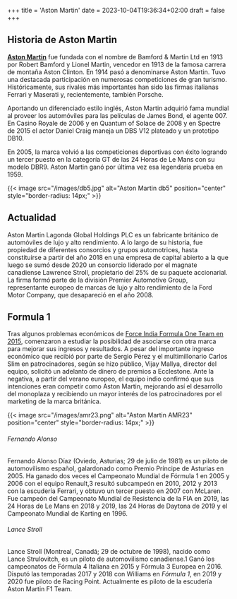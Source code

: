 +++
title = 'Aston Martin'
date = 2023-10-04T19:36:34+02:00
draft = false
+++

## Historia de Aston Martin

**[Aston Martin](https://es.wikipedia.org/wiki/Aston_Martin)** fue fundada con el nombre de Bamford & Martin Ltd en 1913 por Robert Bamford y Lionel Martin, vencedor en 1913 de la famosa carrera de montaña Aston Clinton. En 1914 pasó a denominarse Aston Martin. Tuvo una destacada participación en numerosas competiciones de gran turismo. Históricamente, sus rivales más importantes han sido las firmas italianas Ferrari y Maserati y, recientemente, también Porsche.

Aportando un diferenciado estilo inglés, Aston Martin adquirió fama mundial al proveer los automóviles para las películas de James Bond, el agente 007. En Casino Royale de 2006 y en Quantum of Solace de 2008 y en Spectre de 2015 el actor Daniel Craig maneja un DBS V12 plateado y un prototipo DB10.

En 2005, la marca volvió a las competiciones deportivas con éxito logrando un tercer puesto en la categoría GT de las 24 Horas de Le Mans con su modelo DBR9. Aston Martin ganó por última vez esa legendaria prueba en 1959.

{{< image src="/images/db5.jpg" alt="Aston Martin db5" position="center" style="border-radius: 14px;" >}}

## Actualidad

Aston Martin Lagonda Global Holdings PLC es un fabricante británico de automóviles de lujo y alto rendimiento. A lo largo de su historia, fue propiedad de diferentes consorcios y grupos automotrices, hasta constituirse a partir del año 2018 en una empresa de capital abierto a la que luego se sumó desde 2020 un consorcio liderado por el magnate canadiense Lawrence Stroll, propietario del 25% de su paquete accionarial. La firma formó parte de la división Premier Automotive Group, representante europeo de marcas de lujo y alto rendimiento de la Ford Motor Company, que desapareció en el año 2008.

## Formula 1

Tras algunos problemas económicos de [Force India Formula One Team en 2015](https://en.wikipedia.org/wiki/Force_India), comenzaron a estudiar la posibilidad de asociarse con otra marca para mejorar sus ingresos y resultados. A pesar del importante ingreso económico que recibió por parte de Sergio Pérez y el multimillonario Carlos Slim en patrocinadores, según se hizo público, Vijay Mallya, director del equipo, solicitó un adelanto de dinero de premios a Ecclestone. Ante la negativa, a partir del verano europeo, el equipo indio confirmó que sus intenciones eran competir como Aston Martin, mejorando así el desarrollo del monoplaza y recibiendo un mayor interés de los patrocinadores por el marketing de la marca británica.

{{< image src="/images/amr23.png" alt="Aston Martin AMR23" position="center" style="border-radius: 14px;" >}}


###### Fernando Alonso

Fernando Alonso Díaz (Oviedo, Asturias; 29 de julio de 1981) es un piloto de automovilismo español, galardonado como Premio Príncipe de Asturias en 2005. Ha ganado dos veces el Campeonato Mundial de Fórmula 1 en 2005 y 2006 con el equipo Renault,3​ resultó subcampeón en 2010, 2012 y 2013 con la escudería Ferrari, y obtuvo un tercer puesto en 2007 con McLaren. Fue campeón del Campeonato Mundial de Resistencia de la FIA en 2019, las 24 Horas de Le Mans en 2018 y 2019, las 24 Horas de Daytona de 2019 y el Campeonato Mundial de Karting en 1996.

###### Lance Stroll

Lance Stroll (Montreal, Canadá; 29 de octubre de 1998), nacido como Lance Strulovitch, es un piloto de automovilismo canadiense.1​ Ganó los campeonatos de Fórmula 4 Italiana en 2015 y Fórmula 3 Europea en 2016. Disputó las temporadas 2017 y 2018 con Williams en *Fórmula 1*, en 2019 y 2020 fue piloto de Racing Point. Actualmente es piloto de la escudería Aston Martin F1 Team.